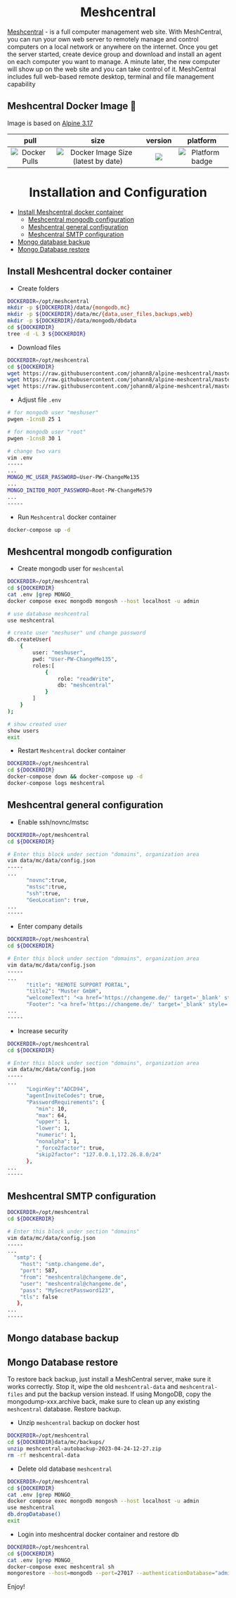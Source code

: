 <h1 align="center">Meshcentral</h1>

<p align='justify'>

<a href="https://meshcentral.com/info/">Meshcentral</a> - is a full computer management web site. With MeshCentral, you can run your own web server to remotely manage and control computers on a local network or anywhere on the internet. Once you get the server started, create device group and download and install an agent on each computer you want to manage. A minute later, the new computer will show up on the web site and you can take control of it. MeshCentral includes full web-based remote desktop, terminal and file management capability 

</p>

## Meshcentral Docker Image 🐋
Image is based on [Alpine 3.17](https://hub.docker.com/repository/docker/johann8/alpine-meshcentral/general)

| pull | size | version | platform |
|:---------------------------------:|:----------------------------------:|:--------------------------------:|:--------------------------------:|
| ![Docker Pulls](https://img.shields.io/docker/pulls/johann8/alpine-meshcentral?style=flat-square) | ![Docker Image Size (latest by date)](https://img.shields.io/docker/image-size/johann8/alpine-meshcentral/latest) | [![](https://img.shields.io/docker/v/johann8/alpine-meshcentral?sort=date)](https://hub.docker.com/r/johann8/alpine-meshcentral/tags "Version badge") | ![](https://img.shields.io/badge/platform-amd64-blue "Platform badge") |

<h1 align="center">Installation and Configuration</h1>

- [Install Meshcentral docker container](#install-meshcentral-docker-container)
  - [Meshcentral mongodb configuration](#meshcentral-mongodb-configuration)
  - [Meshcentral general configuration](#meshcentral-general-configuration)
  - [Meshcentral SMTP configuration](#meshcentral-smtp-configuration)
- [Mongo database backup](#mongo-database-backup)
- [Mongo Database restore](#mongo-database-restore)

## Install Meshcentral docker container

- Create folders
```bash
DOCKERDIR=/opt/meshcentral
mkdir -p ${DOCKERDIR}/data/{mongodb,mc}
mkdir -p ${DOCKERDIR}/data/mc/{data,user_files,backups,web}
mkdir -p ${DOCKERDIR}/data/mongodb/dbdata
cd ${DOCKERDIR}
tree -d -L 3 ${DOCKERDIR}
```

- Download files
```bash
DOCKERDIR=/opt/meshcentral
cd ${DOCKERDIR}
wget https://raw.githubusercontent.com/johann8/alpine-meshcentral/master/docker-compose.yml
wget https://raw.githubusercontent.com/johann8/alpine-meshcentral/master/docker-compose.override.yml
wget https://raw.githubusercontent.com/johann8/alpine-meshcentral/master/.env
```

- Adjust file `.env`
```bash
# for mongodb user "meshuser"
pwgen -1cnsB 25 1

# for mongodb user "root"
pwgen -1cnsB 30 1

# change two vars
vim .env
-----
...
MONGO_MC_USER_PASSWORD=User-PW-ChangeMe135
...
MONGO_INITDB_ROOT_PASSWORD=Root-PW-ChangeMe579
...
-----
```

- Run `Meshcentral` docker container
```bash
docker-compose up -d
```

## Meshcentral mongodb configuration

- Create mongodb user for `meshcental`
```bash
DOCKERDIR=/opt/meshcentral
cd ${DOCKERDIR}
cat .env |grep MONGO_
docker compose exec mongodb mongosh --host localhost -u admin

# use database meshcentral 
use meshcentral

# create user "meshuser" und change password
db.createUser(
    {
        user: "meshuser",
        pwd: "User-PW-ChangeMe135",
        roles:[
            {
                role: "readWrite",
                db: "meshcentral"
            }
        ]
    }
);

# show created user
show users
exit
```
- Restart `Meshcentral` docker container
```bash
DOCKERDIR=/opt/meshcentral
cd ${DOCKERDIR}
docker-compose down && docker-compose up -d
docker-compose logs meshcentral
```

## Meshcentral general configuration

- Enable ssh/novnc/mstsc
```bash
DOCKERDIR=/opt/meshcentral
cd ${DOCKERDIR}

# Enter this block under section "domains", organization area
vim data/mc/data/config.json
-----
...
      "novnc":true,
      "mstsc":true,
      "ssh":true,
      "GeoLocation": true,
...
-----
```

- Enter company details 
```bash
DOCKERDIR=/opt/meshcentral
cd ${DOCKERDIR}

# Enter this block under section "domains", organization area
vim data/mc/data/config.json
-----
...
      "title": "REMOTE SUPPORT PORTAL",
      "title2": "Muster GmbH",
      "welcomeText": "<a href='https://changeme.de/' target='_blank' style='text-decoration: none;'>Muster GmbH Consulting</a> - IT Service in Berlin",
      "Footer": "<a href='https://changeme.de/' target='_blank' style='text-decoration: none;'>Muster GmbH Consulting</a> - IT Service in Berlin",
...
-----
```
- Increase security
```bash
DOCKERDIR=/opt/meshcentral
cd ${DOCKERDIR}

# Enter this block under section "domains", organization area
vim data/mc/data/config.json
-----
...
      "LoginKey":"ADCD94",
      "agentInviteCodes": true,
      "PasswordRequirements": {
         "min": 10,
         "max": 64,
         "upper": 1,
         "lower": 1,
         "numeric": 1,
         "nonalpha": 1,
         "_force2factor": true,
         "skip2factor": "127.0.0.1,172.26.8.0/24"
      },
...
-----
```

## Meshcentral SMTP configuration

```bash
DOCKERDIR=/opt/meshcentral
cd ${DOCKERDIR}

# Enter this block under section "domains"
vim data/mc/data/config.json
-----
...
  "smtp": {
    "host": "smtp.changeme.de",
    "port": 587,
    "from": "meshcentral@changeme.de",
    "user": "meshcentral@changeme.de",
    "pass": "MySecretPassword123",
    "tls": false
   },
...
-----
```

## Mongo database backup

## Mongo Database restore
To restore back backup, just install a MeshCentral server, make sure it works correctly. Stop it, wipe the old `meshcentral-data` and `meshcentral-files` and put the backup version instead. If using MongoDB, copy the mongodump-xxx.archive back, make sure to clean up any existing `meshcentral` database. Restore backup.

- Unzip `meshcentral` backup on docker host
```bash
DOCKERDIR=/opt/meshcentral
cd ${DOCKERDIR}data/mc/backups/
unzip meshcentral-autobackup-2023-04-24-12-27.zip
rm -rf meshcentral-data
```

- Delete old database `meshcentral`
```bash
DOCKERDIR=/opt/meshcentral
cd ${DOCKERDIR}
cat .env |grep MONGO_
docker compose exec mongodb mongosh --host localhost -u admin
use meshcentral
db.dropDatabase()
exit
```

- Login into meshcentral docker container and restore db
```bash
DOCKERDIR=/opt/meshcentral
cd ${DOCKERDIR}
cat .env |grep MONGO_
docker-compose exec meshcentral sh
mongorestore --host=mongodb --port=27017 --authenticationDatabase="admin" -u="admin" -p="Root-PW-ChangeMe579" --archive=/opt/meshcentral/meshcentral-backups/mongodump-2023-04-24-12-27.archive
```

Enjoy!
